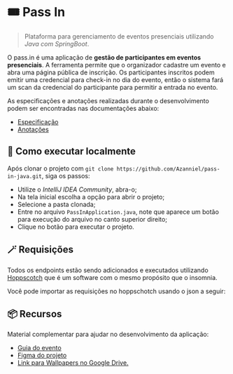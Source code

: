 # 🎟️ Pass In

> Plataforma para gerenciamento de eventos presenciais utilizando *Java com SpringBoot*.

O pass.in é uma aplicação de **gestão de participantes em eventos presenciais**. A ferramenta permite que o organizador cadastre um evento e abra uma página pública de inscrição. Os participantes inscritos podem emitir uma credencial para check-in no dia do evento, então o sistema fará um scan da credencial do participante para permitir a entrada no evento.

As especificações e anotações realizadas durante o desenvolvimento podem ser encontradas nas documentações abaixo:

- [Especificação](./.github/requirements.md)
- [Anotações](./.github/notes.md)

## 🚀 Como executar localmente

Após clonar o projeto com `git clone https://github.com/Azanniel/pass-in-java.git`, siga os passos:

- Utilize o *IntelliJ IDEA Community*, abra-o;
- Na tela inicial escolha a opção para abrir o projeto;
- Selecione a pasta clonada;
- Entre no arquivo `PassInApplication.java`, note que aparece um botão para execução do arquivo no canto superior direito;
- Clique no botão para executar o projeto.

## 🪄 Requisições

Todos os endpoints estão sendo adicionados e executados utilizando [Hoppscotch](https://hoppscotch.io/) que é um software com o mesmo propósito que o insomnia.

Você pode importar as requisições no hoppschotch usando o json a seguir: 

## 📦 Recursos

Material complementar para ajudar no desenvolvimento da aplicação:

- [Guia do evento](https://efficient-sloth-d85.notion.site/Java-62cdd7f5fecf4947a64631ec6a324a09)
- [Figma do projeto](https://www.figma.com/community/file/1356738933008624188)
- [Link para Wallpapers no Google Drive.](https://drive.google.com/drive/folders/1X_5IHecFHipok-ooBYNufNxcrmsm4skW)
